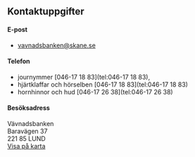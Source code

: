 ## Kontaktuppgifter

#### E-post
- [vavnadsbanken@skane.se](mailto:vavnadsbanken@skane.se) 

#### Telefon
- journymmer [046-17 18 83](tel:046-17 18 83), 
- hjärtklaffar och hörselben [046-17 18 83](tel:046-17 18 83)
- hornhinnor och hud [046-17 26 38](tel:046-17 26 38)

#### Besöksadress
Vävnadsbanken\
Baravägen 37\
221 85 LUND\
[Visa på karta](https://goo.gl/maps/SEDYia8R3gMM8YrVA)